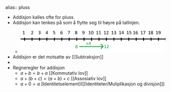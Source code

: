 alias:: pluss

- Addisjon kalles ofte for pluss.
- Addisjon kan tenkes på som å flytte seg til høyre på tallinjen.
	- ![image.png](../assets/image_1759738310151_0.png)
- Addisjon er det motsatte av [[Subtraksjon]]
-
- Regneregler for addisjon
	- $a+b=b+a$ [[Kommutativ lov]]
	- $a+(b+c) = (a+b)+c$ [[Assosiativ lov]]
	- $a+0=a$ [Identitetselement]([[Identiteter/Muliplikasjon og divisjon]])